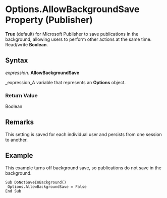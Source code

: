 
# Options.AllowBackgroundSave Property (Publisher)

 **True** (default) for Microsoft Publisher to save publications in the background, allowing users to perform other actions at the same time. Read/write **Boolean**.


## Syntax

 _expression_. **AllowBackgroundSave**

 _expression_A variable that represents an  **Options** object.


### Return Value

Boolean


## Remarks

This setting is saved for each individual user and persists from one session to another.


## Example

This example turns off background save, so publications do not save in the background.


```
Sub DoNotSaveInBackground() 
 Options.AllowBackgroundSave = False 
End Sub
```

